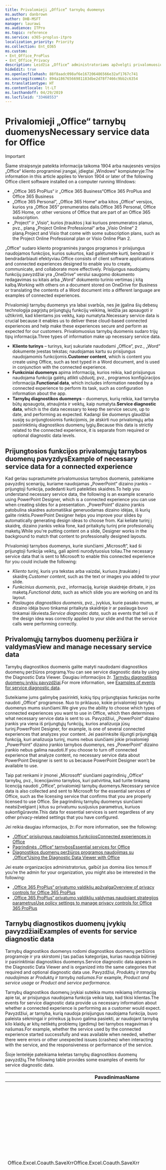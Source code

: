 ```yaml
---
title: Privalomieji „Office“ tarnybų duomenys
ms.author: danbrown
author: DHB-MSFT
manager: laurawi
ms.audience: ITPro
ms.topic: reference
ms.service: o365-proplus-itpro
localization_priority: Priority
ms.collection: Ent_O365
ms.custom:
- Ent_Office_ProPlus
- Ent_Office_Privacy
description: Leidžia „Office“ administratoriams apžvelgti privalomuosius tarnybų duomenis, kurie renkami apie „Office“ prijungtąsias funkcijas.
hideEdit: true
ms.openlocfilehash: 88f8aadc098af6e167206486566e32af1767c741
ms.sourcegitcommit: 894a18676566981183dbe2d78f7466c9bb2c6354
ms.translationtype: HT
ms.contentlocale: lt-LT
ms.lasthandoff: 04/29/2019
ms.locfileid: "33468553"
---
```

# <a name="required-service-data-for-office"></a><span data-ttu-id="5fb8c-103">Privalomieji „Office“ tarnybų duomenys</span><span class="sxs-lookup"><span data-stu-id="5fb8c-103">Necessary service data for Office</span></span> 

> [!IMPORTANT]
> <span data-ttu-id="5fb8c-104">Šiame straipsnyje pateikta informacija taikoma 1904 arba naujesnės versijos „Office“ kliento programinei įrangai, įdiegtai „Windows“ kompiuteryje:</span><span class="sxs-lookup"><span data-stu-id="5fb8c-104">The information in this article applies to Version 1904 or later of the following Office client software installed on a computer running Windows:</span></span>
> - <span data-ttu-id="5fb8c-105">„Office 365 ProPlus“ ir „Office 365 Business“</span><span class="sxs-lookup"><span data-stu-id="5fb8c-105">Office 365 ProPlus and Office 365 Business</span></span>
> - <span data-ttu-id="5fb8c-106">„Office 365 Personal“, „Office 365 Home“ arba kitos „Office“ versijos, kurios yra „Office 365“ prenumeratos dalis.</span><span class="sxs-lookup"><span data-stu-id="5fb8c-106">Office 365 Personal, Office 365 Home, or other versions of Office that are part of an Office 365 subscription.</span></span>
> - <span data-ttu-id="5fb8c-107">„Project“ ir „Visio“, kurios įtrauktos į kai kuriuos prenumeratos planus, pvz., planą „Project Online Professional“ arba „Visio Online“ 2 planą.</span><span class="sxs-lookup"><span data-stu-id="5fb8c-107">Project and Visio that come with some subscription plans, such as the Project Online Professional plan or Visio Online Plan 2.</span></span>

<span data-ttu-id="5fb8c-108">„Office“ sudaro kliento programinės įrangos programos ir prisijungus naudojamos funkcijos, kurios sukurtos, kad galėtumėte kurti, bendrauti ir bendradarbiauti efektyviau.</span><span class="sxs-lookup"><span data-stu-id="5fb8c-108">Office consists of client software applications and connected experiences designed to enable you to create, communicate, and collaborate more effectively.</span></span> <span data-ttu-id="5fb8c-109">Prisijungus naudojamų funkcijų pavyzdžiai yra „OneDrive“ verslui saugomo dokumento redagavimas su kitais arba „Word“ dokumento turinio vertimas į kitą kalbą.</span><span class="sxs-lookup"><span data-stu-id="5fb8c-109">Working with others on a document stored on OneDrive for Business or translating the contents of a Word document into a different language are examples of connected experiences.</span></span>

<span data-ttu-id="5fb8c-110">Privalomieji tarnybų duomenys yra labai svarbūs, nes jie įgalina šių debesų technologija pagrįstų prijungtųjų funkcijų veikimą, leidžia jas apsaugoti ir užtikrinti, kad klientams jos veiktų, kaip numatyta.</span><span class="sxs-lookup"><span data-stu-id="5fb8c-110">Necessary service data is crucial because it enables us to deliver these cloud-based connected experiences and help make these experiences secure and perform as expected for our customers.</span></span> <span data-ttu-id="5fb8c-111">Privalomuosius tarnybų duomenis sudaro trijų tipų informacija.</span><span class="sxs-lookup"><span data-stu-id="5fb8c-111">Three types of information make up necessary service data.</span></span>

- <span data-ttu-id="5fb8c-112">**Kliento turinys** – turinys, kurį sukuriate naudodami „Office“, pvz., „Word“ dokumente įvestas tekstas; naudojamas kartu su prisijungus naudojamomis funkcijomis.</span><span class="sxs-lookup"><span data-stu-id="5fb8c-112">**Customer content**, which is content you create using Office, such as text typed in a Word document, and is used in conjunction with the connected experience.</span></span>
- <span data-ttu-id="5fb8c-113">**Funkciniai duomenys** apima informaciją, kurios reikia, kad prisijungus naudojama funkcija galėtų atlikti užduotį, pvz., programos konfigūracijos informacija.</span><span class="sxs-lookup"><span data-stu-id="5fb8c-113">**Functional data**, which includes information needed by a connected experience to perform its task, such as configuration information about the app.</span></span>
- <span data-ttu-id="5fb8c-114">**Tarnybų diagnostikos duomenys** – duomenys, kurių reikia, kad tarnyba būtų apsaugota, atnaujinta ir veiktų, kaip numatyta.</span><span class="sxs-lookup"><span data-stu-id="5fb8c-114">**Service diagnostic data**, which is the data necessary to keep the service secure, up to date, and performing as expected.</span></span> <span data-ttu-id="5fb8c-115">Kadangi šie duomenys glaudžiai susiję su prijungtosiomis funkcijomis, jie atskirti nuo privalomųjų arba pasirinktinių diagnostikos duomenų lygių.</span><span class="sxs-lookup"><span data-stu-id="5fb8c-115">Because this data is strictly related to the connected experience, it is separate from required or optional diagnostic data levels.</span></span>

## <a name="example-of-required-service-data-for-a-connected-experience"></a><span data-ttu-id="5fb8c-116">Prijungtosios funkcijos privalomųjų tarnybos duomenų pavyzdys</span><span class="sxs-lookup"><span data-stu-id="5fb8c-116">Example of necessary service data for a connected experience</span></span>

<span data-ttu-id="5fb8c-117">Kad geriau suprastumėte privalomuosius tarnybos duomenis, pateikiame pavyzdinį scenarijų, kuriame naudojamas „PowerPoint“ dizaino įrankis – prijungtoji funkcija, padedanti kurti pateikties skaidres.</span><span class="sxs-lookup"><span data-stu-id="5fb8c-117">To help you understand necessary service data, the following is an example scenario using PowerPoint Designer, which is a connected experience you can use when creating slides for a presentation.</span></span> <span data-ttu-id="5fb8c-118">„PowerPoint“ dizaino įrankis patobulina skaidres automatiškai generuodamas dizaino idėjas, iš kurių galite rinktis.</span><span class="sxs-lookup"><span data-stu-id="5fb8c-118">PowerPoint Designer helps you improve your slides by automatically generating design ideas to choose from.</span></span> <span data-ttu-id="5fb8c-119">Kai keliate turinį į skaidrę, dizaino įrankis veikia fone, kad pritaikytų turinį prie profesionalių maketų.</span><span class="sxs-lookup"><span data-stu-id="5fb8c-119">While you're putting content on a slide, Designer works in the background to match that content to professionally designed layouts.</span></span>

<span data-ttu-id="5fb8c-120">Privalomieji tarnybos duomenys, kurie siunčiami „Microsoft“, kad ši prijungtoji funkcija veiktų, gali apimti nurodytuosius toliau.</span><span class="sxs-lookup"><span data-stu-id="5fb8c-120">The necessary service data that is sent to Microsoft to enable this connected experience for you could include the following:</span></span>

- <span data-ttu-id="5fb8c-121">*Kliento turinį*, kuris yra tekstas arba vaizdai, kuriuos įtraukiate į skaidrę.</span><span class="sxs-lookup"><span data-stu-id="5fb8c-121">*Customer content*, such as the text or images you added to your slide.</span></span>
- <span data-ttu-id="5fb8c-122">*Funkcinius duomenis*, pvz., informaciją, kurioje skaidrėje dirbate, ir jos maketą.</span><span class="sxs-lookup"><span data-stu-id="5fb8c-122">*Functional data*, such as which slide you are working on and its layout.</span></span>
- <span data-ttu-id="5fb8c-123">*Paslaugos diagnostikos duomenis*, pvz., įvykius, kurie pasako mums, ar dizaino idėja buvo tinkamai pritaikyta skaidrėje ir ar paslauga buvo tinkamai iškviesta.</span><span class="sxs-lookup"><span data-stu-id="5fb8c-123">*Service diagnostic data*, such as events that tell us if the design idea was correctly applied to your slide and that the service calls were performing correctly.</span></span>

## <a name="view-and-manage-required-service-data"></a><span data-ttu-id="5fb8c-124">Privalomųjų tarnybos duomenų peržiūra ir valdymas</span><span class="sxs-lookup"><span data-stu-id="5fb8c-124">View and manage necessary service data</span></span>

<span data-ttu-id="5fb8c-125">Tarnybų diagnostikos duomenis galite matyti naudodami diagnostikos duomenų peržiūros programą.</span><span class="sxs-lookup"><span data-stu-id="5fb8c-125">You can see service diagnostic data by using the Diagnostic Data Viewer.</span></span> <span data-ttu-id="5fb8c-126">Daugiau informacijos žr. [Tarnybų diagnostikos duomenų įvykių pavyzdžiai](#examples-of-events-for-service-diagnostic-data).</span><span class="sxs-lookup"><span data-stu-id="5fb8c-126">For more information, see [Examples of events for service diagnostic data](#examples-of-events-for-service-diagnostic-data).</span></span>

<span data-ttu-id="5fb8c-127">Suteikiame jums galimybę pasirinkti, kokių tipų prijungtąsias funkcijas norite naudoti „Office“ programose. Nuo to priklauso, kokie privalomieji tarnybų duomenys mums siunčiami.</span><span class="sxs-lookup"><span data-stu-id="5fb8c-127">We give you the ability to choose which types of connected experiences you want to use in Office, which then determines what necessary service data is sent to us.</span></span> <span data-ttu-id="5fb8c-128">Pavyzdžiui, „PowerPoint“ dizaino įrankis yra viena iš prijungtųjų funkcijų, kurios analizuoja jūsų turinį.</span><span class="sxs-lookup"><span data-stu-id="5fb8c-128">PowerPoint Designer, for example, is one of several connected experiences that analyzes your content.</span></span> <span data-ttu-id="5fb8c-129">Jei pasirinksite išjungti prijungtąją funkciją, kuri analizuoja turinį, mums nebus siunčiami jokie privalomieji „PowerPoint“ dizaino įrankio tarnybos duomenys, nes „PowerPoint“ dizaino įrankio nebus galima naudoti.</span><span class="sxs-lookup"><span data-stu-id="5fb8c-129">If you choose to turn off connected experience that analyze content, no necessary service data about PowerPoint Designer is sent to us because PowerPoint Designer won’t be available to use.</span></span>

<span data-ttu-id="5fb8c-130">Taip pat renkami ir įmonei „Microsoft“ siunčiami pagrindinių „Office“ tarnybų, pvz., licencijavimo tarnybos, kuri patvirtina, kad turite tinkamą licenciją naudoti „Office“, privalomieji tarnybų duomenys.</span><span class="sxs-lookup"><span data-stu-id="5fb8c-130">Necessary service data is also collected and sent to Microsoft for the essential services of Office, such as the licensing service that confirms that you are properly licensed to use Office.</span></span> <span data-ttu-id="5fb8c-131">Šie pagrindinių tarnybų duomenys siunčiami neatsižvelgiant į kitus su privatumu susijusius parametrus, kuriuos sukonfigūravote.</span><span class="sxs-lookup"><span data-stu-id="5fb8c-131">This data for essential services is sent regardless of any other privacy-related settings that you have configured.</span></span>

<span data-ttu-id="5fb8c-132">Jei reikia daugiau informacijos, žr.:</span><span class="sxs-lookup"><span data-stu-id="5fb8c-132">For more information, see the following:</span></span>

- [<span data-ttu-id="5fb8c-133">„Office“ prisijungus naudojamos funkcijos</span><span class="sxs-lookup"><span data-stu-id="5fb8c-133">Connected experiences in Office</span></span>](connected-experiences.md)
- [<span data-ttu-id="5fb8c-134">Pagrindinės „Office“ tarnybos</span><span class="sxs-lookup"><span data-stu-id="5fb8c-134">Essential services for Office</span></span>](essential-services.md)
- [<span data-ttu-id="5fb8c-135">Diagnostikos duomenų peržiūros programos naudojimas su „Office“</span><span class="sxs-lookup"><span data-stu-id="5fb8c-135">Using the Diagnostic Data Viewer with Office</span></span>](https://support.office.com/article/cf761ce9-d805-4c60-a339-4e07f3182855)

<span data-ttu-id="5fb8c-136">Jei esate organizacijos administratorius, galbūt jus domina šios temos:</span><span class="sxs-lookup"><span data-stu-id="5fb8c-136">If you’re the admin for your organization, you might also be interested in the following:</span></span>

- [<span data-ttu-id="5fb8c-137">„Office 365 ProPlus“ privatumo valdiklių apžvalga</span><span class="sxs-lookup"><span data-stu-id="5fb8c-137">Overview of privacy controls for Office 365 ProPlus</span></span>](overview-privacy-controls.md)
- [<span data-ttu-id="5fb8c-138">„Office 365 ProPlus“ privatumo valdiklių valdymas naudojant strategijos parametrus</span><span class="sxs-lookup"><span data-stu-id="5fb8c-138">Use policy settings to manage privacy controls for Office 365 ProPlus</span></span>](manage-privacy-controls.md)

## <a name="examples-of-events-for-service-diagnostic-data"></a><span data-ttu-id="5fb8c-139">Tarnybų diagnostikos duomenų įvykių pavyzdžiai</span><span class="sxs-lookup"><span data-stu-id="5fb8c-139">Examples of events for service diagnostic data</span></span>

<span data-ttu-id="5fb8c-140">Tarnybų diagnostikos duomenys rodomi diagnostikos duomenų peržiūros programoje ir yra skirstomi į tas pačias kategorijas, kurias naudoja būtinieji ir pasirinktiniai diagnostikos duomenys.</span><span class="sxs-lookup"><span data-stu-id="5fb8c-140">Service diagnostic data appears in the Diagnostic Data Viewer and is organized into the same categories that required and optional diagnostic data use.</span></span> <span data-ttu-id="5fb8c-141">Pavyzdžiui, *Produktų ir tarnybų naudojimas* ar *Produktų ir tarnybų našumas*.</span><span class="sxs-lookup"><span data-stu-id="5fb8c-141">For example, *Product and service usage* or *Product and service performance.*</span></span>

<span data-ttu-id="5fb8c-142">Tarnybų diagnostikos duomenų įvykiai suteikia mums reikiamą informaciją apie tai, ar prisijungus naudojama funkcija veikia taip, kad tikisi klientas.</span><span class="sxs-lookup"><span data-stu-id="5fb8c-142">The events for service diagnostic data provide us necessary information about whether a connected experience is performing as a customer would expect.</span></span> <span data-ttu-id="5fb8c-143">Pavyzdžiui, ar tarnyba, kurią naudoja prisijungus naudojama funkcija, buvo paleista sėkmingai ir prireikus ją buvo galima pasiekti, ar naudojant tarnybą kilo klaidų ar kitų netikėtų problemų (gedimų) bei tarnybos reagavimas ir našumas.</span><span class="sxs-lookup"><span data-stu-id="5fb8c-143">For example, whether the service used by the connected experience started successfully and was available when needed, whether there were errors or other unexpected issues (crashes) when interacting with the service, and the responsiveness or performance of the service.</span></span>

<span data-ttu-id="5fb8c-144">Šioje lentelėje pateikiama keletas tarnybų diagnostikos duomenų pavyzdžių.</span><span class="sxs-lookup"><span data-stu-id="5fb8c-144">The following table provides some examples of events for service diagnostic data.</span></span>

| <span data-ttu-id="5fb8c-145">**Pavadinimas**</span><span class="sxs-lookup"><span data-stu-id="5fb8c-145">**Name**</span></span>      | <span data-ttu-id="5fb8c-146">**Aprašas**</span><span class="sxs-lookup"><span data-stu-id="5fb8c-146">**Description**</span></span>    |
| ---------- | --------------------- |
| <span data-ttu-id="5fb8c-147">Office.Excel.Coauth.SaveXrr</span><span class="sxs-lookup"><span data-stu-id="5fb8c-147">Office.Excel.Coauth.SaveXrr</span></span>     | <span data-ttu-id="5fb8c-148">Įvykis, suaktyvintas programoje „Excel“ naudojant bendradarbiavimo tarnybą, kuris pateikia išsamią informaciją apie atskirus pakeitimus, kurie įrašomi į pakeitimų žurnalą.</span><span class="sxs-lookup"><span data-stu-id="5fb8c-148">An event triggered in Excel when using the collaboration service that reports details on individual revisions that are written to the revision log.</span></span> <span data-ttu-id="5fb8c-149">Jis vykdo gaišties stebėjimą ir nurodo „Excel“ klaidas, susijusias su bendradarbiavimu</span><span class="sxs-lookup"><span data-stu-id="5fb8c-149">This provides latency monitoring and indicates errors in Excel that are related to the collaboration</span></span>  |
| <span data-ttu-id="5fb8c-150">Office.Excel.Coauth.CloseWorkbook</span><span class="sxs-lookup"><span data-stu-id="5fb8c-150">Office.Excel.Coauth.CloseWorkbook</span></span>  | <span data-ttu-id="5fb8c-151">Įvykis, suaktyvintas programoje „Excel“ naudojant bendradarbiavimo tarnybą, kuris praneša, kai uždaroma darbaknygė.</span><span class="sxs-lookup"><span data-stu-id="5fb8c-151">An event triggered in Excel when using the collaboration service that reports when a workbook is closed.</span></span> <span data-ttu-id="5fb8c-152">To reikia norint nustatyti, ar yra pakartotinio įkėlimo ir automatinio atnaujinimo klaidų.</span><span class="sxs-lookup"><span data-stu-id="5fb8c-152">This is needed in determining any errors with reload and auto-refresh.</span></span> <span data-ttu-id="5fb8c-153">Šis įvykis matuoja bendradarbiavimo tarnybų veiksmų sėkmę.</span><span class="sxs-lookup"><span data-stu-id="5fb8c-153">It provides success measurement for collaboration service activities.</span></span>   |
| <span data-ttu-id="5fb8c-154">Office.Security.OCX.NonTrustedEncounter</span><span class="sxs-lookup"><span data-stu-id="5fb8c-154">Office.Security.OCX.NonTrustedEncounter</span></span>    | <span data-ttu-id="5fb8c-155">„Office“ programose (įskaitant „Word“, „Excel“, „Outlook“, „PowerPoint“ ir „Visio“) suaktyvinamas įvykis, kai vartotojas atidaro nepatikimą dokumentą su „ActiveX“ valdikliu.</span><span class="sxs-lookup"><span data-stu-id="5fb8c-155">An event triggered in Office applications (including Word, Excel, Outlook, PowerPoint, and Visio) when a user opens an untrusted document with an ActiveX control.</span></span> <span data-ttu-id="5fb8c-156">Jis naudojamas siekiant plačiai įvertinti „ActiveX“ valdiklių, įdėtų „Office“ dokumentuose, naudojimą ir imtis rizikos sumažinimo veiksmų kilus saugos incidentui.</span><span class="sxs-lookup"><span data-stu-id="5fb8c-156">It is used to broadly assess use of ActiveX controls embedded in Office documents and to drive security mitigations in response to security incidents.</span></span>  |
| <span data-ttu-id="5fb8c-157">Office.Security.UrlReputation.GetUrlReputation</span><span class="sxs-lookup"><span data-stu-id="5fb8c-157">Office.Security.UrlReputation.GetUrlReputation</span></span> | <span data-ttu-id="5fb8c-158">„Office“ programose (įskaitant „Word“, „Excel“, „PowerPoint“, „Visio“ ir „Publisher“) suaktyvinamas įvykis, kuris seka saugiųjų saitų iškvietimus.</span><span class="sxs-lookup"><span data-stu-id="5fb8c-158">An event triggered in Office applications (including Word, Excel, PowerPoint, Visio, and Publisher) that tracks the success or failure of Safe Links calls.</span></span> <span data-ttu-id="5fb8c-159">Jis naudojamas siekiant užtikrinti, kad saugiųjų saitų tarnyba veiktų tinkamai, ir diagnozuoti kilusias problemas.</span><span class="sxs-lookup"><span data-stu-id="5fb8c-159">It is used to make sure that the Safe Links service is working properly and to diagnose any problems.</span></span>  |
| <span data-ttu-id="5fb8c-160">Office.Voice.VoiceManager.StreamingAudio</span><span class="sxs-lookup"><span data-stu-id="5fb8c-160">Office.Voice.VoiceManager.StreamingAudio</span></span>   | <span data-ttu-id="5fb8c-161">„Office“ programose (įskaitant „Word“, „Outlook“ ir „PowerPoint“) suaktyvinamas įvykis, kuris suteikia informacijos apie garso transliacijos sveikatą kalbos tarnybai.</span><span class="sxs-lookup"><span data-stu-id="5fb8c-161">An event triggered in Office applications (including Word, Outlook, and PowerPoint) that provides information about the health of audio streaming to the speech service.</span></span> <span data-ttu-id="5fb8c-162">Jame yra informacijos apie garso srauto dydį ir visas klaidas, kurios galėjo kilti.</span><span class="sxs-lookup"><span data-stu-id="5fb8c-162">It contains information about the size of audio streamed and any errors that may have occurred.</span></span> <span data-ttu-id="5fb8c-163">Ši informacija naudojama stebėti tarnybos sveikatą ir diagnozuoti visas problemas, apie kurias galėjo pranešti klientai.</span><span class="sxs-lookup"><span data-stu-id="5fb8c-163">This information is used to monitor the service health and to diagnose any issues that may have been reported by customers.</span></span> |

